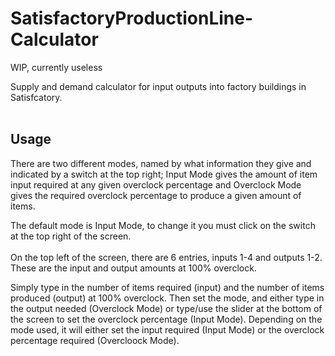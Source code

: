 # SatisfactoryProductionLine-Calculator
WIP, currently useless


Supply and demand calculator for input outputs into factory buildings in Satisfcatory.<br/>
<br/>
## Usage
There are two different modes, named by what information they give and indicated by a switch at the top right; Input Mode gives the amount of item input required at any given overclock percentage and Overclock Mode gives the required overclock percentage to produce a given amount of items.

The default mode is Input Mode, to change it you must click on the switch at the top right of the screen.<br/>
<br/>
On the top left of the screen, there are 6 entries, inputs 1-4 and outputs 1-2. These are the input and output amounts at 100% overclock.

Simply type in the number of items required (input) and the number of items produced (output) at 100% overclock. Then set the mode, and either type in the output needed (Overclock Mode) or type/use the slider at the bottom of the screen to set the overclock percentage (Input Mode). Depending on the mode used, it will either set the input required (Input Mode) or the overclock percentage required (Overcloock Mode).
